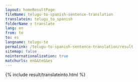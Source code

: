 ```yaml
---
layout: homeResultPage
fileName: telugu-to-spanish-sentence-translation
translatein: telugu_to_spanish
folderName : translate
lang: en
from: te
to: es
langname: telugu-to
permalink: /telugu-to-spanish-sentence-translation/result
sitemap: false
nointernationalization: true
matchurls: en&&te&&es
---
```

{% include result/translateinto.html %}

<script src="/js/result/translation.js" data-foldername="{{page.folderName}}" data-lang="{{page.lang}}"></script>
